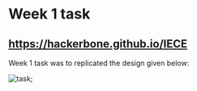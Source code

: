 # Week 1 task

## https://hackerbone.github.io/IECE

Week 1 task was to replicated the design given below:

![task](week1/images/task1.gif);

